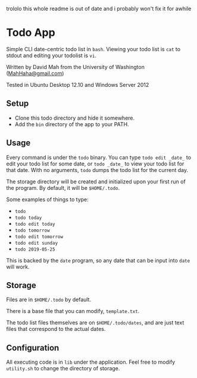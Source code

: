 trololo this whole readme is out of date and i probably won't fix it for awhile

# Todo App

Simple CLI date-centric todo list in `bash`. Viewing your todo list is `cat` to
stdout and editing your todolist is `vi`.

Written by David Mah from the University of Washington (MahHaha@gmail.com)

Tested in Ubuntu Desktop 12.10 and Windows Server 2012

## Setup

* Clone this todo directory and hide it somewhere.
* Add the `bin` directory of the app to your PATH.

## Usage

Every command is under the `todo` binary. You can type `todo edit
_date_` to edit your todo list for some date, or `todo _date_` to view
your todo list for that date. With no arguments, `todo` dumps the todo
list for the current day.

The storage directory will be created and initialized upon your first
run of the program. By default, it will be `$HOME/.todo`.

Some examples of things to type:

* `todo`
* `todo today`
* `todo edit today`
* `todo tomorrow`
* `todo edit tomorrow`
* `todo edit sunday`
* `todo 2019-05-25`

This is backed by the `date` program, so any date that can be input into
`date` will work.

## Storage

Files are in `$HOME/.todo` by default.

There is a base file that you can modify, `template.txt`.

 The todo list files themselves are on `$HOME/.todo/dates`, and are just
text files that correspond to the actual dates.

## Configuration

All executing code is in `lib` under the application. Feel free to
modify `utility.sh` to change the directory of storage.

